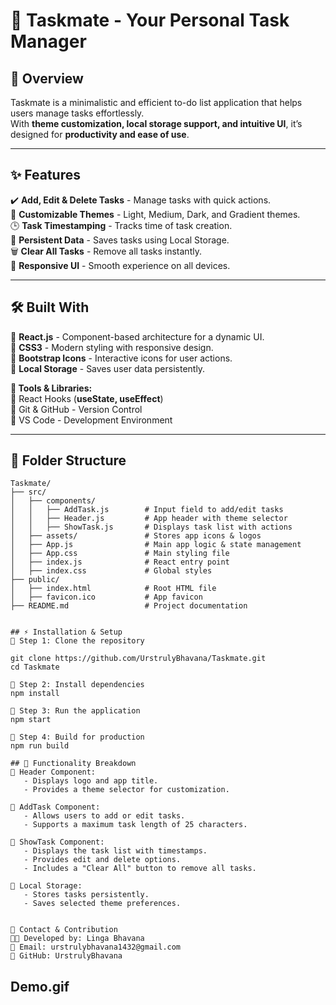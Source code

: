# 🚀 Taskmate - Your Personal Task Manager

## 📌 Overview

Taskmate is a minimalistic and efficient to-do list application that helps users manage tasks effortlessly.  
With **theme customization, local storage support, and intuitive UI**, it’s designed for **productivity and ease of use**.

---

## ✨ Features

✔️ **Add, Edit & Delete Tasks** - Manage tasks with quick actions.  
🎨 **Customizable Themes** - Light, Medium, Dark, and Gradient themes.  
🕒 **Task Timestamping** - Tracks time of task creation.  
💾 **Persistent Data** - Saves tasks using Local Storage.  
🗑 **Clear All Tasks** - Remove all tasks instantly.  
📱 **Responsive UI** - Smooth experience on all devices.  

---

## 🛠 Built With

🔹 **React.js** - Component-based architecture for a dynamic UI.  
🔹 **CSS3** - Modern styling with responsive design.  
🔹 **Bootstrap Icons** - Interactive icons for user actions.  
🔹 **Local Storage** - Saves user data persistently.  

**📌 Tools & Libraries:**  
🔹 React Hooks (**useState, useEffect**)  
🔹 Git & GitHub - Version Control  
🔹 VS Code - Development Environment  

---

## 📂 Folder Structure

```plaintext
Taskmate/
├── src/
│   ├── components/
│   │   ├── AddTask.js        # Input field to add/edit tasks
│   │   ├── Header.js         # App header with theme selector
│   │   ├── ShowTask.js       # Displays task list with actions
│   ├── assets/               # Stores app icons & logos
│   ├── App.js                # Main app logic & state management
│   ├── App.css               # Main styling file
│   ├── index.js              # React entry point
│   ├── index.css             # Global styles
├── public/
│   ├── index.html            # Root HTML file
│   ├── favicon.ico           # App favicon
├── README.md                 # Project documentation


## ⚡ Installation & Setup
🔹 Step 1: Clone the repository

git clone https://github.com/UrstrulyBhavana/Taskmate.git
cd Taskmate

🔹 Step 2: Install dependencies
npm install

🔹 Step 3: Run the application
npm start

🔹 Step 4: Build for production
npm run build

## 📌 Functionality Breakdown
📌 Header Component:
   - Displays logo and app title.
   - Provides a theme selector for customization.

📌 AddTask Component:
   - Allows users to add or edit tasks.
   - Supports a maximum task length of 25 characters.

📌 ShowTask Component:
   - Displays the task list with timestamps.
   - Provides edit and delete options.
   - Includes a "Clear All" button to remove all tasks.

📌 Local Storage:
   - Stores tasks persistently.
   - Saves selected theme preferences.


📧 Contact & Contribution
👩‍💻 Developed by: Linga Bhavana
📩 Email: urstrulybhavana1432@gmail.com
🔗 GitHub: UrstrulyBhavana

```

## Demo.gif
















